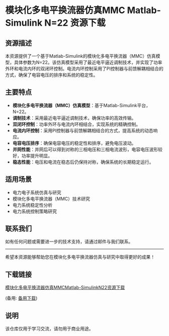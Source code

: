 # 模块化多电平换流器仿真MMC Matlab-Simulink N=22 资源下载

## 资源描述

本资源提供了一个基于Matlab-Simulink的模块化多电平换流器（MMC）仿真模型，具体参数为N=22。该仿真模型采用了最近电平逼近调制技术，并实现了功率外环和电流内环的双闭环控制。电流内环控制采用了PI控制器与前馈解耦相结合的方式，确保了电容电压的排序和系统的稳定性。

## 主要特点

- **模块化多电平换流器（MMC）仿真模型**：基于Matlab-Simulink平台，N=22。
- **调制技术**：采用最近电平逼近调制技术，确保功率的高效传输。
- **双闭环控制**：功率外环与电流内环相结合，实现系统的精确控制。
- **电流内环控制**：采用PI控制器与前馈解耦相结合的方式，提高系统的动态响应。
- **电容电压排序**：确保电容电压的稳定性和排序，避免电压波动。
- **并网性能**：并网后可以得到对称的三相电压和三相电流波形，电容电压波形较好，功率提升明显。
- **稳态性能**：电压和电流在稳态后仍保持对称，确保系统的长期稳定运行。

## 适用场景

- 电力电子系统仿真与研究
- 模块化多电平换流器（MMC）技术研究
- 电力系统稳定性分析
- 电力系统控制策略研究

## 联系我们

如有任何问题或需要进一步的技术支持，请通过邮件与我们联系。

---

希望本资源能够帮助您在模块化多电平换流器仿真与研究中取得更好的成果！

## 下载链接
[模块化多电平换流器仿真MMCMatlab-SimulinkN22资源下载](https://pan.quark.cn/s/04a3c7973143) 

(备用: [备用下载](https://pan.baidu.com/s/1KapjH0lyvXcxDQKm4GbLCQ?pwd=1234))

## 说明

该仓库仅用于学习交流，请勿用于商业用途。
